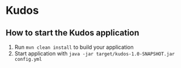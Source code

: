 # Kudos

How to start the Kudos application
---

1. Run `mvn clean install` to build your application
2. Start application with `java -jar target/kudos-1.0-SNAPSHOT.jar config.yml`
